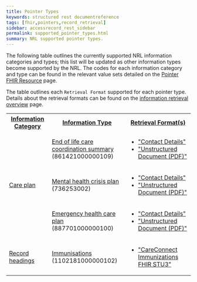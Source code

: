 ```yaml
---
title: Pointer Types
keywords: structured rest documentreference
tags: [fhir,pointers,record_retrieval]
sidebar: accessrecord_rest_sidebar
permalink: supported_pointer_types.html
summary: NRL supported pointer types.
---
```


The following table outlines the currently supported NRL information categories and types; this list will be updated as other information types become supported by the NRL. The codes for each information category and type can be found in the relevant value sets detailed on the [Pointer FHIR Resource](pointer_fhir_resource.html) page.

The table outlines each `Retrieval Format` supported for each pointer type. Details about the retrieval formats can be found on the [information retrieval overview](information_retrieval_overview.html) page.

<table style="width:100%;">
    <tr>
        <th><a href="pointer_fhir_resource.html#information-category">Information Category</a></th>
        <th><a href="pointer_fhir_resource.html#information-type">Information Type</a></th>
        <th><a href="pointer_fhir_resource.html#retrieval-format">Retrieval Format(s)</a></th>
	</tr>
    <tr>
        <td rowspan="3">
			<a href="https://fhir.nhs.uk/STU3/ValueSet/NRL-RecordClass-1">Care plan</a>
		</td>
        <td>
			<a href="https://fhir.nhs.uk/STU3/ValueSet/NRL-RecordType-1">End of life care coordination summary</a>
			<br/>(861421000000109)</td>
        <td>
            <ul>
                <li>
                    <a href="retrieval_contact_details.html">"Contact Details"</a>
                </li>
                <li>
                    <a href="retrieval_unstructured_document.html">"Unstructured Document (PDF)"</a>
                </li>
            </ul>
        </td>
    </tr>
    <tr>
        <td>
			<a href="https://fhir.nhs.uk/STU3/ValueSet/NRL-RecordType-1">Mental health crisis plan</a>
			<br/>(736253002)
		</td>
        <td>
            <ul>
                <li>
                    <a href="retrieval_contact_details.html">"Contact Details"</a>
                </li>
                <li>
                    <a href="retrieval_unstructured_document.html">"Unstructured Document (PDF)"</a>
                </li>
            </ul>
        </td>
    </tr>
    <tr>
        <td>
			<a href="https://fhir.nhs.uk/STU3/ValueSet/NRL-RecordType-1">Emergency health care plan</a>
			<br/>(887701000000100)
		</td>
        <td>
            <ul>
                <li>
                    <a href="retrieval_contact_details.html">"Contact Details"</a>
                </li>
                <li>
                    <a href="retrieval_unstructured_document.html">"Unstructured Document (PDF)"</a>
                </li>
            </ul>
        </td>
    </tr>
    <tr>
        <td rowspan="1">
			<a href="https://fhir.nhs.uk/STU3/ValueSet/NRL-RecordClass-1">Record headings</a>
		</td>
        <td>
			<a href="https://fhir.nhs.uk/STU3/ValueSet/NRL-RecordType-1">Immunisations</a>
			<br/>(1102181000000102)
		</td>
        <td>
            <ul>
				<li>
                    <a href="retrieval_careconnect_immunizations_fhir_stu3.html">"CareConnect Immunizations FHIR STU3"</a>
                </li>
            </ul>
        </td>
    </tr>
</table>
